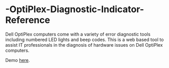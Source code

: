 # -OptiPlex-Diagnostic-Indicator-Reference
Dell OptiPlex computers come with a variety of error diagnostic tools including numbered LED lights and beep codes. This is a web based tool to assist IT professionals in the diagnosis of hardware issues on Dell OptiPlex computers.

Demo <a href = 'http://www.benergize.com/indev/bios/'>here</a>.
